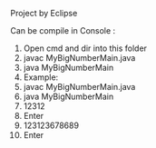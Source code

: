 
Project by Eclipse

Can be compile in Console :
1. Open cmd and dir into this folder
2. javac MyBigNumberMain.java
3. java MyBigNumberMain
4. Example:
5. javac MyBigNumberMain.java
6. java MyBigNumberMain
7. 12312 
8. Enter
9. 123123678689
10. Enter
